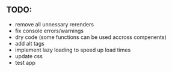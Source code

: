 ## TODO:
- remove all unnessary rerenders
- fix console errors/warnings
- dry code (some functions can be used accross compenents)
- add alt tags
- implement lazy loading to speed up load times
- update css
- test app


